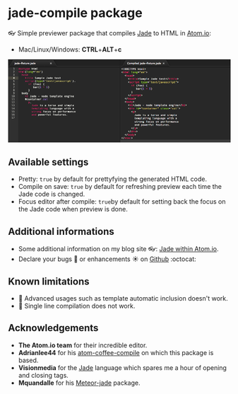 # jade-compile package

:eyeglasses: Simple previewer package that compiles [Jade](http://jade-lang.com/) to HTML in [Atom.io](https://atom.io):
* Mac/Linux/Windows: **CTRL**+**ALT**+**c**

![Jade previewer](https://raw.githubusercontent.com/PEM--/jade-compile/master/assets/capture.png)

## Available settings
* Pretty: `true` by default for prettyfying the generated HTML code.
* Compile on save: `true` by default for refreshing preview each time the Jade code is changed.
* Focus editor after compile: `true`by default for setting back the focus on the Jade code when preview is done.

## Additional informations
* Some additional information on my blog site :eyeglasses:: [Jade within Atom.io](http://pem-musing.blogspot.fr/2014/07/jade-within-atomio-fasten-your-html-and.html).
* Declare your bugs :bug: or enhancements :sunny: on [Github](https://github.com/PEM--/jade-compile/issues?state=open) :octocat:

## Known limitations
* :bug: Advanced usages such as template automatic inclusion doesn't work.
* :bug: Single line compilation does not work.

## Acknowledgements
* **The Atom.io team** for their incredible editor.
* **Adrianlee44** for his [atom-coffee-compile](https://github.com/adrianlee44/atom-coffee-compile) on which this package is based.
* **Visionmedia** for the [Jade](https://github.com/visionmedia/jade) language which spares me a hour of opening and closing tags.
* **Mquandalle** for his [Meteor-jade](https://github.com/mquandalle/meteor-jade/) package.
